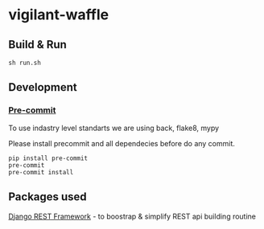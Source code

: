 # vigilant-waffle

## Build & Run

```shell
sh run.sh
```


## Development

### [Pre-commit](https://pre-commit.com/)

To use indastry level standarts we are using back, flake8, mypy

Please install precommit and all dependecies before do any commit.

```shell
pip install pre-commit
pre-commit
pre-commit install
```

## Packages used

[Django REST Framework](https://www.django-rest-framework.org/) - to boostrap & simplify REST api building routine
